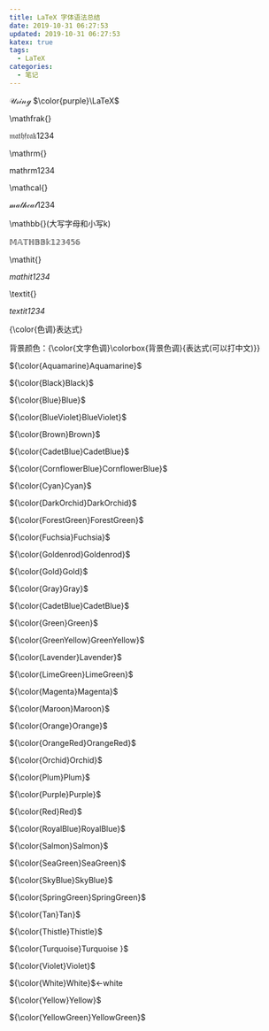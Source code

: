 ```yaml
---
title: LaTeX 字体语法总结
date: 2019-10-31 06:27:53
updated: 2019-10-31 06:27:53
katex: true
tags:
  - LaTeX
categories:
  - 笔记
---
```


$\mathcal{Using}$ $\color{purple}\LaTeX$

\mathfrak{}

$\mathfrak{mathfrak1234}$

\mathrm{}

$\mathrm{mathrm1234}$

\mathcal{}

$\mathcal{mathcal1234}$

\mathbb{}(大写字母和小写k)

$\mathbb{MATHBBk123456}$

\mathit{}

$\mathit{mathit1234}$

\textit{}

$\textit{textit1234}$

{\color{色调}表达式}

背景颜色：{\color{文字色调}\colorbox{背景色调}{表达式(可以打中文)}}

${\color{Aquamarine}Aquamarine}$

${\color{Black}Black}$
    
${\color{Blue}Blue}$
    
${\color{BlueViolet}BlueViolet}$
    
${\color{Brown}Brown}$

${\color{CadetBlue}CadetBlue}$

${\color{CornflowerBlue}CornflowerBlue}$

${\color{Cyan}Cyan}$

${\color{DarkOrchid}DarkOrchid}$

${\color{ForestGreen}ForestGreen}$

${\color{Fuchsia}Fuchsia}$

${\color{Goldenrod}Goldenrod}$

${\color{Gold}Gold}$

${\color{Gray}Gray}$

${\color{CadetBlue}CadetBlue}$

${\color{Green}Green}$

${\color{GreenYellow}GreenYellow}$

${\color{Lavender}Lavender}$

${\color{LimeGreen}LimeGreen}$

${\color{Magenta}Magenta}$

${\color{Maroon}Maroon}$

${\color{Orange}Orange}$

${\color{OrangeRed}OrangeRed}$

${\color{Orchid}Orchid}$

${\color{Plum}Plum}$

${\color{Purple}Purple}$

${\color{Red}Red}$

${\color{RoyalBlue}RoyalBlue}$

${\color{Salmon}Salmon}$

${\color{SeaGreen}SeaGreen}$

${\color{SkyBlue}SkyBlue}$

${\color{SpringGreen}SpringGreen}$

${\color{Tan}Tan}$

${\color{Thistle}Thistle}$

${\color{Turquoise}Turquoise }$

${\color{Violet}Violet}$

${\color{White}White}$←white

${\color{Yellow}Yellow}$

${\color{YellowGreen}YellowGreen}$

